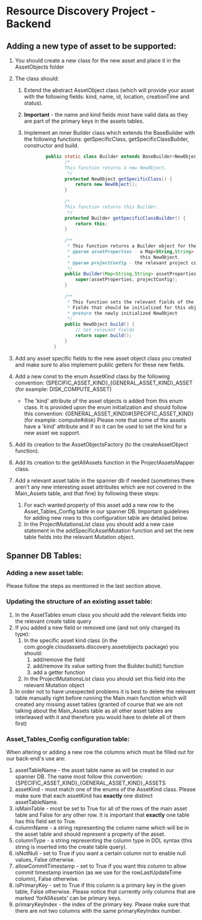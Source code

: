 # Resource Discovery Project - Backend

## Adding a new type of asset to be supported:
1. You should create a new class for the new asset and place it in the AssetObjects folder 
1. The class should:
    1. Extend the abstract AssetObject class (which will provide your asset with the following 
       fields: kind, name, id, location, creationTime and status).
    1. **Important** - the name and kind fields most have valid data as they are part of the primary 
        keys in the assets tables.
    1. Implement an inner Builder class which extends the BaseBuilder with the following functions:
        getSpecificClass, getSpecificClassBuilder, constructor and build.
        
        ```java 
                public static class Builder extends BaseBuilder<NewObject, Builder> {
                       /*
                       This function returns a new NewObject.
                        */
                       protected NewObject getSpecificClass() {
                           return new NewObject();
                       }
               
                       /*
                       This function returns this Builder.
                        */
                       protected Builder getSpecificClassBuilder() {
                           return this;
                       }
               
                       /**
                        * This function returns a Builder object for the NewObject class.
                        * @param assetProperties - a Map<String,String> which contains all of the relevant data for
                        *                          this NewObject.
                        * @param projectConfig - the relevant project configurations for this asset.   
                        */
                       public Builder(Map<String,String> assetProperties, ProjectConfig projectConfig) {
                           super(assetProperties, projectConfig);
                       }
               
                       /**
                        * This function sets the relevant fields of the NewObject.
                        * Fields that should be initialized for this object are: 
                        * @return the newly initialized NewObject
                        */
                       public NewObject build() {
                           // Set relevant fields
                           return super.build();
                       }
                   }
        ```
1. Add any asset specific fields to the new asset object class you created and make sure to also
implement public getters for these new fields.
1. Add a new const to the enum AssetKind class by the following convention:
    {SPECIFIC_ASSET_KIND}_{GENERAL_ASSET_KIND}_ASSET (for example: DISK_COMPUTE_ASSET)
    * The 'kind' attribute of the asset objects is added from this enum class. It is provided upon
    the enum initialization and should follow this convention:
        {GENERAL_ASSET_KIND}#{SPECIFIC_ASSET_KIND} (for example: compute#disk)
    Please note that some of the assets have a 'kind' attribute and if so it can be used to set the
    kind for a new asset we support.
           
1. Add its creation to the AssetObjectsFactory (to the createAssetObject function).
1. Add its creation to the getAllAssets function in the ProjectAssetsMapper class.
1. Add a relevant asset table in the spanner db if needed (sometimes there aren't any new interesting
asset attributes which are not covered in the Main_Assets table, and that fine) by following these steps:
    1. For each wanted property of this asset add a new row to the Asset_Tables_Config table in our
    spanner DB. Important guidelines for adding new rows to this configuration table are detailed below. 
    1. In the ProjectMutationsList class you should add a new case statement in the addSpecificAssetMutation
    function and set the new table fields into the relevant Mutation object.

## Spanner DB Tables:
### Adding a new asset table:
Please follow the steps as mentioned in the last section above.
### Updating the structure of an existing asset table:
1. In the AssetTables enum class you should add the relevant fields into the relevant create table query
1. If you added a new field or removed one (and not only changed its type):
    1. In the specific asset kind class (in the com.google.cloudassets.discovery.assetobjects package) you should:
        1. add/remove the field
        1. add/remove its value setting from the Builder.build() function
        1. add a getter function
    1. In the ProjectMutationsList class you should set this field into the relevant Mutation object
1. In order not to have unexpected problems it is best to delete the relevant table manually right 
before running the Main.main function which will created any missing asset tables (granted of course 
that we are not talking about the Main_Assets table as all other asset tables are interleaved
with it and therefore you would have to delete all of them first)
### Asset_Tables_Config configuration table:
When altering or adding a new row the columns which must be filled out for our back-end's use are:
1. assetTableName - the asset table name as will be created in our spanner DB. 
The name most follow this convention: {SPECIFIC_ASSET_KIND}_{GENERAL_ASSET_KIND}_ASSETS
1. assetKind - most match one of the enums of the AssetKind class. Please make sure that each assetKind
has **exactly** one distinct assetTableName.
1. isMainTable - most be set to True for all of the rows of the main asset table and False for any
other row. It is important that **exactly** one table has this field set to True.
1. columnName - a string representing the column name which will be in the asset table and should
represent a property of the asset. 
1. columnType - a string representing the column type in DDL syntax (this string is inserted into the
create table query).
1. isNotNull - set to True if you want a certain column not to enable null values, False otherwise.
1. allowCommitTimestamp - set to True if you want this column to allow commit timestamp insertion (as
we use for the rowLastUpdateTime column), False otherwise.
1. isPrimaryKey - set to True if this column is a primary key in the given table, False otherwise.
Please notice that currently only columns that are marked 'forAllAssets' can be primary keys.
1. primaryKeyIndex - the index of the primary key. Please make sure that there are not two columns
with the same primaryKeyIndex number.